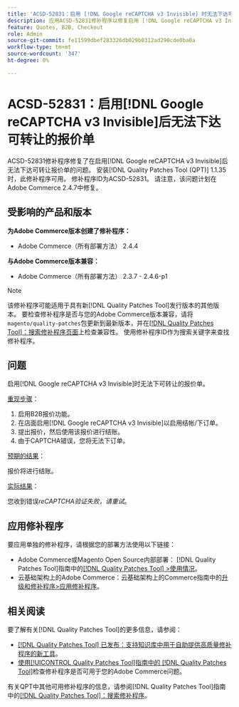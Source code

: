 ```yaml
---
title: 'ACSD-52831：启用 [!DNL Google reCAPTCHA v3 Invisible] 时无法下达可转让的报价单'
description: 应用ACSD-52831修补程序以修复启用 [!DNL Google reCAPTCHA v3 Invisible] 后无法下达可转让报价单的Adobe Commerce问题。
feature: Quotes, B2B, Checkout
role: Admin
source-git-commit: fe11599dbef283326db029b0312ad290cde0ba0a
workflow-type: tm+mt
source-wordcount: '347'
ht-degree: 0%

---
```


# ACSD-52831：启用[!DNL Google reCAPTCHA v3 Invisible]后无法下达可转让的报价单

ACSD-52831修补程序修复了在启用[!DNL Google reCAPTCHA v3 Invisible]后无法下达可转让报价单的问题。 安装[!DNL Quality Patches Tool (QPT)] 1.1.35时，此修补程序可用。 修补程序ID为ACSD-52831。 请注意，该问题计划在Adobe Commerce 2.4.7中修复。

## 受影响的产品和版本

**为Adobe Commerce版本创建了修补程序：**

* Adobe Commerce（所有部署方法） 2.4.4

**与Adobe Commerce版本兼容：**

* Adobe Commerce（所有部署方法） 2.3.7 - 2.4.6-p1

>[!NOTE]
>
>该修补程序可能适用于具有新[!DNL Quality Patches Tool]发行版本的其他版本。 要检查修补程序是否与您的Adobe Commerce版本兼容，请将`magento/quality-patches`包更新到最新版本，并在[[!DNL Quality Patches Tool]：搜索修补程序页面](https://experienceleague.adobe.com/tools/commerce-quality-patches/index.html)上检查兼容性。 使用修补程序ID作为搜索关键字来查找修补程序。

## 问题

启用[!DNL Google reCAPTCHA v3 Invisible]时无法下可转让的报价单。

<u>重现步骤</u>：

1. 启用B2B报价功能。
1. 在店面启用[!DNL Google reCAPTCHA v3 Invisible]以启用结帐/下订单。
1. 提出报价，然后使用该报价进行结账。
1. 由于CAPTCHA错误，您将无法下订单。

<u>预期的结果</u>：

报价将进行结账。

<u>实际结果</u>：

您收到错误&#x200B;*reCAPTCHA验证失败，请重试*。

## 应用修补程序

要应用单独的修补程序，请根据您的部署方法使用以下链接：

* Adobe Commerce或Magento Open Source内部部署： [!DNL Quality Patches Tool]指南中的[[!DNL Quality Patches Tool] >使用情况](/help/tools/quality-patches-tool/usage.md)。
* 云基础架构上的Adobe Commerce：云基础架构上的Commerce指南中的[升级和修补程序>应用修补程序](https://experienceleague.adobe.com/docs/commerce-cloud-service/user-guide/develop/upgrade/apply-patches.html)。

## 相关阅读

要了解有关[!DNL Quality Patches Tool]的更多信息，请参阅：

* [[!DNL Quality Patches Tool] 已发布：支持知识库中用于自助提供高质量修补程序的新工具](https://experienceleague.adobe.com/en/docs/commerce-knowledge-base/kb/announcements/commerce-announcements/magento-quality-patches-released-new-tool-to-self-serve-quality-patches)。
* [使用[!UICONTROL Quality Patches Tool]指南中的 [!DNL Quality Patches Tool]](/help/tools/quality-patches-tool/patches-available-in-qpt/check-patch-for-magento-issue-with-magento-quality-patches.md)检查修补程序是否可用于您的Adobe Commerce问题。


有关QPT中其他可用修补程序的信息，请参阅[!DNL Quality Patches Tool]指南中的[[!DNL Quality Patches Tool]：搜索修补程序](https://experienceleague.adobe.com/tools/commerce-quality-patches/index.html)。
